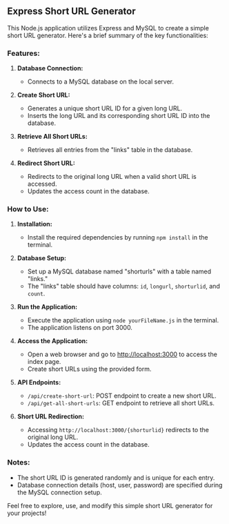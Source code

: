 ## Express Short URL Generator

This Node.js application utilizes Express and MySQL to create a simple short URL generator. Here's a brief summary of the key functionalities:

### Features:

1. **Database Connection:**
   - Connects to a MySQL database on the local server.

2. **Create Short URL:**
   - Generates a unique short URL ID for a given long URL.
   - Inserts the long URL and its corresponding short URL ID into the database.

3. **Retrieve All Short URLs:**
   - Retrieves all entries from the "links" table in the database.

4. **Redirect Short URL:**
   - Redirects to the original long URL when a valid short URL is accessed.
   - Updates the access count in the database.

### How to Use:

1. **Installation:**
   - Install the required dependencies by running `npm install` in the terminal.

2. **Database Setup:**
   - Set up a MySQL database named "shorturls" with a table named "links."
   - The "links" table should have columns: `id`, `longurl`, `shorturlid`, and `count`.

3. **Run the Application:**
   - Execute the application using `node yourFileName.js` in the terminal.
   - The application listens on port 3000.

4. **Access the Application:**
   - Open a web browser and go to [http://localhost:3000](http://localhost:3000) to access the index page.
   - Create short URLs using the provided form.

5. **API Endpoints:**
   - `/api/create-short-url`: POST endpoint to create a new short URL.
   - `/api/get-all-short-urls`: GET endpoint to retrieve all short URLs.

6. **Short URL Redirection:**
   - Accessing `http://localhost:3000/{shorturlid}` redirects to the original long URL.
   - Updates the access count in the database.

### Notes:

- The short URL ID is generated randomly and is unique for each entry.
- Database connection details (host, user, password) are specified during the MySQL connection setup.

Feel free to explore, use, and modify this simple short URL generator for your projects!
